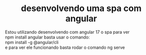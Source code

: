 <h1 align="center">desenvolvendo uma spa com angular</h1>
<p>Estou utilizando  desenvolvendo com angular 17 o spa para ver <br> 
npm install angular basta usar o comando: </br>
npm install -g @angular/cli </br> e para ver ele funcionando basta rodar o comando ng serve</p>
